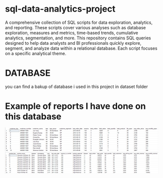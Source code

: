 # sql-data-analytics-project
A comprehensive collection of SQL scripts for data exploration, analytics, and reporting. These scripts cover various analyses such as database exploration, measures and metrics, time-based trends, cumulative analytics, segmentation, and more. This repository contains SQL queries designed to help data analysts and BI professionals quickly explore, segment, and analyze data within a relational database. Each script focuses on a specific analytical theme.
# DATABASE
you can find a bakup of database i used in this project in dataset folder
# Example of reports I have done on this database
![Data Architecture](docs/Report_Customers.png)
![Data Architecture](docs/report_products.png)

